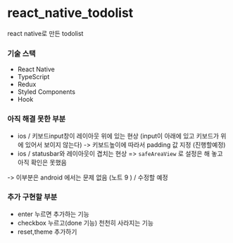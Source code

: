 # react_native_todolist
react native로 만든 todolist 



### 기술 스택
- React Native
- TypeScript
- Redux
- Styled Components
- Hook


### 아직 해결 못한 부분
- ios / 키보드input창이 레이아웃 위에 있는 현상 (input이 아래에 있고 키보드가 위에 있어서 보이지 않는다) -> 키보드높이에 따라서 padding 값 지정 (진행할예정)
- ios / statusbar와 레이아웃이 겹치는 현상  => `safeAreaView` 로 설정은 해 놓고 아직 확인은 못했음

-> 이부분은 android 에서는 문제 없음 (노트 9 ) /  수정할 예정 


### 추가 구현할 부분
- enter 누르면 추가하는 기능
- checkbox 누르고(done 기능) 천천히 사라지는 기능
- reset,theme 추가하기

